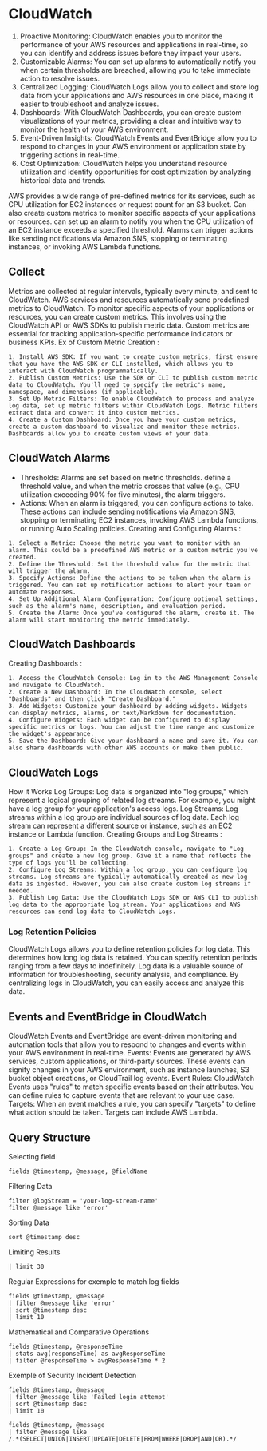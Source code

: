 # CloudWatch

1. Proactive Monitoring: CloudWatch enables you to monitor the performance of your AWS resources and applications in real-time, so you can identify and address issues before they impact your users.
2. Customizable Alarms: You can set up alarms to automatically notify you when certain thresholds are breached, allowing you to take immediate action to resolve issues.
3. Centralized Logging: CloudWatch Logs allow you to collect and store log data from your applications and AWS resources in one place, making it easier to troubleshoot and analyze issues.
4. Dashboards: With CloudWatch Dashboards, you can create custom visualizations of your metrics, providing a clear and intuitive way to monitor the health of your AWS environment.
5. Event-Driven Insights: CloudWatch Events and EventBridge allow you to respond to changes in your AWS environment or application state by triggering actions in real-time.
6. Cost Optimization: CloudWatch helps you understand resource utilization and identify opportunities for cost optimization by analyzing historical data and trends.

AWS provides a wide range of pre-defined metrics for its services, such as CPU utilization for EC2 instances or request count for an S3 bucket.
Can also create custom metrics to monitor specific aspects of your applications or resources.
can set up an alarm to notify you when the CPU utilization of an EC2 instance exceeds a specified threshold. 
Alarms can trigger actions like sending notifications via Amazon SNS, stopping or terminating instances, or invoking AWS Lambda functions.

## Collect
Metrics are collected at regular intervals, typically every minute, and sent to CloudWatch. AWS services and resources automatically send predefined metrics to CloudWatch.
To monitor specific aspects of your applications or resources, you can create custom metrics. This involves using the CloudWatch API or AWS SDKs to publish metric data. 
Custom metrics are essential for tracking application-specific performance indicators or business KPIs.
Ex of Custom Metric Creation :
```
1. Install AWS SDK: If you want to create custom metrics, first ensure that you have the AWS SDK or CLI installed, which allows you to interact with CloudWatch programmatically.
2. Publish Custom Metrics: Use the SDK or CLI to publish custom metric data to CloudWatch. You'll need to specify the metric's name, namespace, and dimensions (if applicable).
3. Set Up Metric Filters: To enable CloudWatch to process and analyze log data, set up metric filters within CloudWatch Logs. Metric filters extract data and convert it into custom metrics.
4. Create a Custom Dashboard: Once you have your custom metrics, create a custom dashboard to visualize and monitor these metrics. Dashboards allow you to create custom views of your data.
```

## CloudWatch Alarms
- Thresholds: Alarms are set based on metric thresholds.
define a threshold value, and when the metric crosses that value (e.g., CPU utilization exceeding 90% for five minutes), the alarm triggers.
- Actions: When an alarm is triggered, you can configure actions to take.
These actions can include sending notifications via Amazon SNS, stopping or terminating EC2 instances, invoking AWS Lambda functions, or running Auto Scaling policies.
Creating and Configuring Alarms :
```
1. Select a Metric: Choose the metric you want to monitor with an alarm. This could be a predefined AWS metric or a custom metric you've created.
2. Define the Threshold: Set the threshold value for the metric that will trigger the alarm.
3. Specify Actions: Define the actions to be taken when the alarm is triggered. You can set up notification actions to alert your team or automate responses.
4. Set Up Additional Alarm Configuration: Configure optional settings, such as the alarm's name, description, and evaluation period.
5. Create the Alarm: Once you've configured the alarm, create it. The alarm will start monitoring the metric immediately.
```

## CloudWatch Dashboards
Creating Dashboards :
```
1. Access the CloudWatch Console: Log in to the AWS Management Console and navigate to CloudWatch.
2. Create a New Dashboard: In the CloudWatch console, select "Dashboards" and then click "Create Dashboard."
3. Add Widgets: Customize your dashboard by adding widgets. Widgets can display metrics, alarms, or text/Markdown for documentation.
4. Configure Widgets: Each widget can be configured to display specific metrics or logs. You can adjust the time range and customize the widget's appearance.
5. Save the Dashboard: Give your dashboard a name and save it. You can also share dashboards with other AWS accounts or make them public.
```

## CloudWatch Logs
How it Works
Log Groups: Log data is organized into "log groups," which represent a logical grouping of related log streams. For example, you might have a log group for your application's access logs.
Log Streams: Log streams within a log group are individual sources of log data. Each log stream can represent a different source or instance, such as an EC2 instance or Lambda function.
Creating Groups and Log Streams :
```
1. Create a Log Group: In the CloudWatch console, navigate to "Log groups" and create a new log group. Give it a name that reflects the type of logs you'll be collecting.
2. Configure Log Streams: Within a log group, you can configure log streams. Log streams are typically automatically created as new log data is ingested. However, you can also create custom log streams if needed.
3. Publish Log Data: Use the CloudWatch Logs SDK or AWS CLI to publish log data to the appropriate log stream. Your applications and AWS resources can send log data to CloudWatch Logs.
```
### Log Retention Policies
CloudWatch Logs allows you to define retention policies for log data. This determines how long log data is retained. You can specify retention periods ranging from a few days to indefinitely.
Log data is a valuable source of information for troubleshooting, security analysis, and compliance. By centralizing logs in CloudWatch, you can easily access and analyze this data.

## Events and EventBridge in CloudWatch
CloudWatch Events and EventBridge are event-driven monitoring and automation tools that allow you to respond to changes and events within your AWS environment in real-time.
Events: Events are generated by AWS services, custom applications, or third-party sources. These events can signify changes in your AWS environment, such as instance launches, S3 bucket object creations, or CloudTrail log events.
Event Rules: CloudWatch Events uses "rules" to match specific events based on their attributes. You can define rules to capture events that are relevant to your use case.
Targets: When an event matches a rule, you can specify "targets" to define what action should be taken. Targets can include AWS Lambda.

## Query Structure
Selecting field
```
fields @timestamp, @message, @fieldName
```
Filtering Data
```
filter @logStream = 'your-log-stream-name'
filter @message like 'error'
```
Sorting Data
```
sort @timestamp desc
```
Limiting Results
```
| limit 30
```
Regular Expressions
for exemple to match log fields
```
fields @timestamp, @message
| filter @message like 'error'
| sort @timestamp desc
| limit 10
```
Mathematical and Comparative Operations
```
fields @timestamp, @responseTime
| stats avg(responseTime) as avgResponseTime
| filter @responseTime > avgResponseTime * 2
```
Exemple of Security Incident Detection
```
fields @timestamp, @message
| filter @message like 'Failed login attempt'
| sort @timestamp desc
| limit 10
```
```
fields @timestamp, @message
| filter @message like 
/.*(SELECT|UNION|INSERT|UPDATE|DELETE|FROM|WHERE|DROP|AND|OR).*/
```



